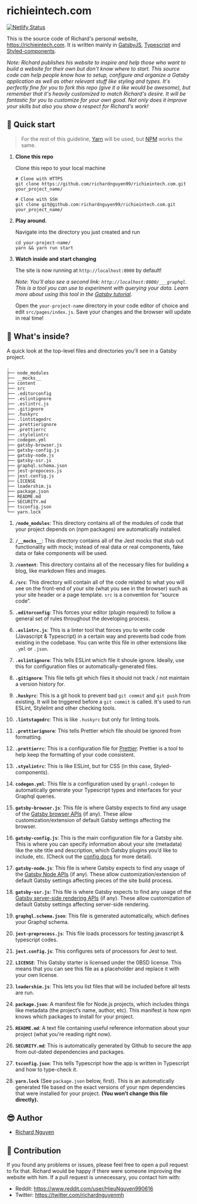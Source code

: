 # richieintech.com

[![Netlify Status](https://api.netlify.com/api/v1/badges/c86537f5-8d16-477e-bb36-fe8289657937/deploy-status)](https://app.netlify.com/sites/richieintech/deploys)

This is the source code of Richard's personal website, <https://richieintech.com>. It is written mainly in [GatsbyJS](https://www.gatsbyjs.com/), [Typescript](https://www.typescriptlang.org/) and [Styled-components](https://styled-components.com/).

_Note: Richard publishes his website to inspire and help those who want to build a website for their own but don't know where to start. This source code can help people know how to setup, configure and organize a Gatsby application as well as other relevant stuff like styling and types. It's perfectly fine for you to fork this repo (give it a like would be awesome), but remember that it's heavily customized to match Richard's desire. It will be fantastic for you to customize for your own good. Not only does it improve your skills but also you show a respect for Richard's work!_

## 🚀 Quick start

> For the rest of this guideline, [Yarn](https://yarnpkg.com/) will be used, but [NPM](https://www.npmjs.com/) works the same.

1.  **Clone this repo**

    Clone this repo to your local machine

    ```shell
    # Clone with HTTPS
    git clone https://github.com/richardnguyen99/richieintech.com.git your_project_name/

    # Clone with SSH
    git clone git@github.com:richardnguyen99/richieintech.com.git your_project_name/
    ```

1.  **Play around.**

    Navigate into the directory you just created and run

    ```shell
    cd your-project-name/
    yarn && yarn run start
    ```

1.  **Watch inside and start changing**

    The site is now running at `http://localhost:8000` by default!

    _Note: You'll also see a second link: _`http://localhost:8000/___graphql`_. This is a tool you can use to experiment with querying your data. Learn more about using this tool in the [Gatsby tutorial](https://www.gatsbyjs.org/tutorial/part-five/#introducing-graphiql)._

    Open the `your-project-name` directory in your code editor of choice and edit `src/pages/index.js`. Save your changes and the browser will update in real time!

## 🧐 What's inside?

A quick look at the top-level files and directories you'll see in a Gatsby project.

    .
    ├── node_modules
    ├── __mocks__
    ├── content
    ├── src
    ├── .editorconfig
    ├── .eslintignore
    ├── .eslintrc.js
    ├── .gitignore
    ├── .huskyrc
    ├── .lintstagedrc
    ├── .prettierignore
    ├── .prettierrc
    ├── .stylelintrc
    ├── codegen.yml
    ├── gatsby-browser.js
    ├── gatsby-config.js
    ├── gatsby-node.js
    ├── gatsby-ssr.js
    ├── graphql.schema.json
    ├── jest-prepocess.js
    ├── jest.config.js
    ├── LICENSE
    ├── loadershim.js
    ├── package.json
    ├── README.md
    ├── SECURITY.md
    ├── tsconfig.json
    └── yarn.lock

1.  **`/node_modules`**: This directory contains all of the modules of code that your project depends on (npm packages) are automatically installed.

2.  **`/__mocks__`**: This directory contains all of the Jest mocks that stub out functionality with mock; instead of real data or real components, fake data or fake components will be used.

3.  **`/content`**: This directory contains all of the necessary files for building a blog, like markdown files and images.

4.  **`/src`**: This directory will contain all of the code related to what you will see on the front-end of your site (what you see in the browser) such as your site header or a page template. `src` is a convention for “source code”.

5.  **`.editorconfig`**: This forces your editor (plugin required) to follow a general set of rules throughout the developing process.

6.  **`.eslintrc.js`**: This is a linter tool that forces you to write code (Javascript & Typescript) in a certain way and prevents bad code from existing in the codebase. You can write this file in other extensions like `.yml` or `.json`.

7.  **`.eslintignore`**: This tells ESLint which file it shoule ignore. Ideally, use this for configuration files or automatically-generated files.

8.  **`.gitignore`**: This file tells git which files it should not track / not maintain a version history for.

9.  **`.huskyrc`**: This is a git hook to prevent bad `git commit` and `git push` from existing. It will be triggered before a `git commit` is called. It's used to run ESLint, Stylelint and other checking tools.

10. **`.lintstagedrc`**: This is like `.huskyrc` but only for linting tools.

11. **`.prettierignore`**: This tells Prettier which file should be ignored from formatting.

12. **`.prettierrc`**: This is a configuration file for [Prettier](https://prettier.io/). Prettier is a tool to help keep the formatting of your code consistent.

13. **`.styelintrc`**: This is like ESLint, but for CSS (in this case, Styled-components).

14. **`codegen.yml`**: This file is a configuration used by `graphl-codegen` to automatically generate your Typescript types and interfaces for your Graphql queries.

15. **`gatsby-browser.js`**: This file is where Gatsby expects to find any usage of the [Gatsby browser APIs](https://www.gatsbyjs.org/docs/browser-apis/) (if any). These allow customization/extension of default Gatsby settings affecting the browser.

16. **`gatsby-config.js`**: This is the main configuration file for a Gatsby site. This is where you can specify information about your site (metadata) like the site title and description, which Gatsby plugins you’d like to include, etc. (Check out the [config docs](https://www.gatsbyjs.org/docs/gatsby-config/) for more detail).

17. **`gatsby-node.js`**: This file is where Gatsby expects to find any usage of the [Gatsby Node APIs](https://www.gatsbyjs.org/docs/node-apis/) (if any). These allow customization/extension of default Gatsby settings affecting pieces of the site build process.

18. **`gatsby-ssr.js`**: This file is where Gatsby expects to find any usage of the [Gatsby server-side rendering APIs](https://www.gatsbyjs.org/docs/ssr-apis/) (if any). These allow customization of default Gatsby settings affecting server-side rendering.

19. **`graphql.schema.json`**: This file is generated automatically, which defines your Graphql schema.

20. **`jest-preprocess.js`**: This file loads processors for testing javascript & typescript codes.

21. **`jest.config.js`**: This configures sets of processors for Jest to test.

22. **`LICENSE`**: This Gatsby starter is licensed under the 0BSD license. This means that you can see this file as a placeholder and replace it with your own license.

23. **`loadershim.js`**: This lets you list files that will be included before all tests are run.

24. **`package.json`**: A manifest file for Node.js projects, which includes things like metadata (the project’s name, author, etc). This manifest is how npm knows which packages to install for your project.

25. **`README.md`**: A text file containing useful reference information about your project (what you're reading right now).

26. **`SECURITY.md`**: This is automatically generated by Github to secure the app from out-dated dependencies and packages.

27. **`tsconfig.json`**: This tells Typescript how the app is written in Typescript and how to type-check it.

28. **`yarn.lock`** (See `package.json` below, first). This is an automatically generated file based on the exact versions of your npm dependencies that were installed for your project. **(You won’t change this file directly).**

## 😎 Author

- [Richard Nguyen](https://github.com/richardnguyen99)

## 💫 Contribution

If you found any problems or issues, please feel free to open a pull request to fix that. Richard would be happy if there were someone improving the website with him. If a pull request is unnecessary, you contact him with:

- Reddit: <https://www.reddit.com/user/HieuNguyen990616>
- Twitter: <https://twitter.com/richardnguyenmh>

